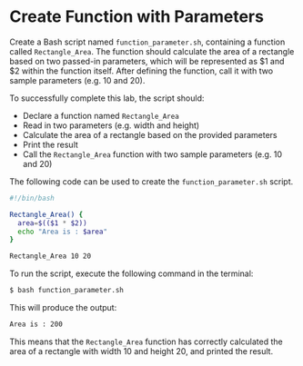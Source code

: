 # Create Function with Parameters

Create a Bash script named `function_parameter.sh`, containing a function called `Rectangle_Area`. The function should calculate the area of a rectangle based on two passed-in parameters, which will be represented as $1 and $2 within the function itself. After defining the function, call it with two sample parameters (e.g. 10 and 20).

To successfully complete this lab, the script should:

- Declare a function named `Rectangle_Area`
- Read in two parameters (e.g. width and height)
- Calculate the area of a rectangle based on the provided parameters
- Print the result
- Call the `Rectangle_Area` function with two sample parameters (e.g. 10 and 20)

The following code can be used to create the `function_parameter.sh` script.

```bash
#!/bin/bash

Rectangle_Area() {
  area=$(($1 * $2))
  echo "Area is : $area"
}

Rectangle_Area 10 20
```

To run the script, execute the following command in the terminal:

```bash
$ bash function_parameter.sh
```

This will produce the output:

```bash
Area is : 200
```

This means that the `Rectangle_Area` function has correctly calculated the area of a rectangle with width 10 and height 20, and printed the result.
